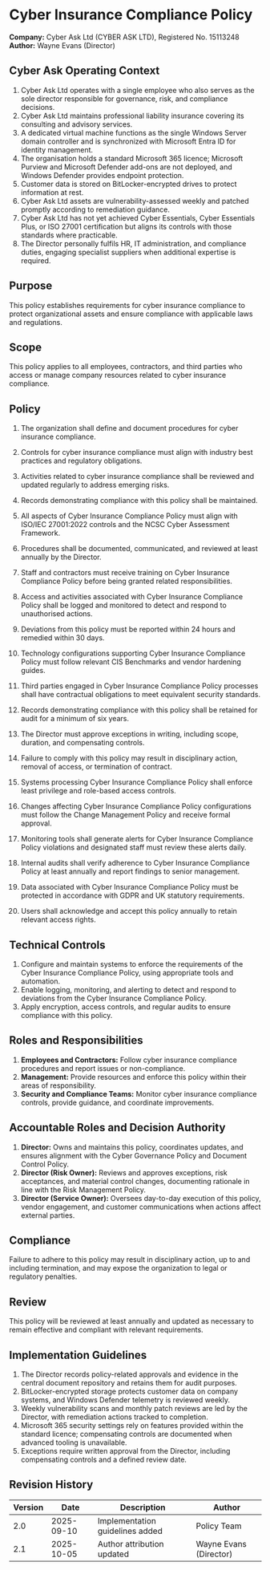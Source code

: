 # Cyber Insurance Compliance Policy

**Company:** Cyber Ask Ltd (CYBER ASK LTD), Registered No. 15113248  
**Author:** Wayne Evans (Director)

## Cyber Ask Operating Context

1. Cyber Ask Ltd operates with a single employee who also serves as the sole director responsible for governance, risk, and compliance decisions.
2. Cyber Ask Ltd maintains professional liability insurance covering its consulting and advisory services.
3. A dedicated virtual machine functions as the single Windows Server domain controller and is synchronized with Microsoft Entra ID for identity management.
4. The organisation holds a standard Microsoft 365 licence; Microsoft Purview and Microsoft Defender add-ons are not deployed, and Windows Defender provides endpoint protection.
5. Customer data is stored on BitLocker-encrypted drives to protect information at rest.
6. Cyber Ask Ltd assets are vulnerability-assessed weekly and patched promptly according to remediation guidance.
7. Cyber Ask Ltd has not yet achieved Cyber Essentials, Cyber Essentials Plus, or ISO 27001 certification but aligns its controls with those standards where practicable.
8. The Director personally fulfils HR, IT administration, and compliance duties, engaging specialist suppliers when additional expertise is required.



## Purpose

This policy establishes requirements for cyber insurance compliance to protect organizational assets and ensure compliance with applicable laws and regulations.

## Scope

This policy applies to all employees, contractors, and third parties who access or manage company resources related to cyber insurance compliance.

## Policy
1. The organization shall define and document procedures for cyber insurance compliance.
2. Controls for cyber insurance compliance must align with industry best practices and regulatory obligations.
3. Activities related to cyber insurance compliance shall be reviewed and updated regularly to address emerging risks.
4. Records demonstrating compliance with this policy shall be maintained.

1. All aspects of Cyber Insurance Compliance Policy must align with ISO/IEC 27001:2022 controls and the NCSC Cyber Assessment Framework.
2. Procedures shall be documented, communicated, and reviewed at least annually by the Director.
3. Staff and contractors must receive training on Cyber Insurance Compliance Policy before being granted related responsibilities.
4. Access and activities associated with Cyber Insurance Compliance Policy shall be logged and monitored to detect and respond to unauthorised actions.
5. Deviations from this policy must be reported within 24 hours and remedied within 30 days.
6. Technology configurations supporting Cyber Insurance Compliance Policy must follow relevant CIS Benchmarks and vendor hardening guides.
7. Third parties engaged in Cyber Insurance Compliance Policy processes shall have contractual obligations to meet equivalent security standards.
8. Records demonstrating compliance with this policy shall be retained for audit for a minimum of six years.
9. The Director must approve exceptions in writing, including scope, duration, and compensating controls.
10. Failure to comply with this policy may result in disciplinary action, removal of access, or termination of contract.

1. Systems processing Cyber Insurance Compliance Policy shall enforce least privilege and role-based access controls.
2. Changes affecting Cyber Insurance Compliance Policy configurations must follow the Change Management Policy and receive formal approval.
3. Monitoring tools shall generate alerts for Cyber Insurance Compliance Policy violations and designated staff must review these alerts daily.
4. Internal audits shall verify adherence to Cyber Insurance Compliance Policy at least annually and report findings to senior management.
5. Data associated with Cyber Insurance Compliance Policy must be protected in accordance with GDPR and UK statutory requirements.
6. Users shall acknowledge and accept this policy annually to retain relevant access rights.

## Technical Controls

1. Configure and maintain systems to enforce the requirements of the Cyber Insurance Compliance Policy, using appropriate tools and automation.
2. Enable logging, monitoring, and alerting to detect and respond to deviations from the Cyber Insurance Compliance Policy.
3. Apply encryption, access controls, and regular audits to ensure compliance with this policy.

## Roles and Responsibilities

1. **Employees and Contractors:** Follow cyber insurance compliance procedures and report issues or non-compliance.
2. **Management:** Provide resources and enforce this policy within their areas of responsibility.
3. **Security and Compliance Teams:** Monitor cyber insurance compliance controls, provide guidance, and coordinate improvements.

## Accountable Roles and Decision Authority

1. **Director:** Owns and maintains this policy, coordinates updates, and ensures alignment with the Cyber Governance Policy and Document Control Policy.
2. **Director (Risk Owner):** Reviews and approves exceptions, risk acceptances, and material control changes, documenting rationale in line with the Risk Management Policy.
3. **Director (Service Owner):** Oversees day-to-day execution of this policy, vendor engagement, and customer communications when actions affect external parties.


## Compliance

Failure to adhere to this policy may result in disciplinary action, up to and including termination, and may expose the organization to legal or regulatory penalties.

## Review

This policy will be reviewed at least annually and updated as necessary to remain effective and compliant with relevant requirements.

## Implementation Guidelines
1. The Director records policy-related approvals and evidence in the central document repository and retains them for audit purposes.
2. BitLocker-encrypted storage protects customer data on company systems, and Windows Defender telemetry is reviewed weekly.
3. Weekly vulnerability scans and monthly patch reviews are led by the Director, with remediation actions tracked to completion.
4. Microsoft 365 security settings rely on features provided within the standard licence; compensating controls are documented when advanced tooling is unavailable.
5. Exceptions require written approval from the Director, including compensating controls and a defined review date.


## Revision History

| Version | Date | Description | Author |
| ------- | ---------- | ----------------------- | ------ |
| 2.0     | 2025-09-10 | Implementation guidelines added | Policy Team |
| 2.1     | 2025-10-05 | Author attribution updated | Wayne Evans (Director) |
